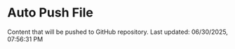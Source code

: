 # Auto Push File

Content that will be pushed to GitHub repository.
Last updated: 06/30/2025, 07:56:31 PM